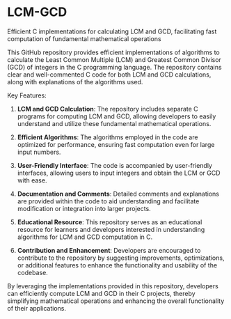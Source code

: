 # LCM-GCD
Efficient C implementations for calculating LCM and GCD, facilitating fast computation of fundamental mathematical operations

This GitHub repository provides efficient implementations of algorithms to calculate the Least Common Multiple (LCM) and Greatest Common Divisor (GCD) of integers in the C programming language. The repository contains clear and well-commented C code for both LCM and GCD calculations, along with explanations of the algorithms used.

Key Features:

1. **LCM and GCD Calculation**: The repository includes separate C programs for computing LCM and GCD, allowing developers to easily understand and utilize these fundamental mathematical operations.

2. **Efficient Algorithms**: The algorithms employed in the code are optimized for performance, ensuring fast computation even for large input numbers.

3. **User-Friendly Interface**: The code is accompanied by user-friendly interfaces, allowing users to input integers and obtain the LCM or GCD with ease.

4. **Documentation and Comments**: Detailed comments and explanations are provided within the code to aid understanding and facilitate modification or integration into larger projects.

5. **Educational Resource**: This repository serves as an educational resource for learners and developers interested in understanding algorithms for LCM and GCD computation in C.

6. **Contribution and Enhancement**: Developers are encouraged to contribute to the repository by suggesting improvements, optimizations, or additional features to enhance the functionality and usability of the codebase.

By leveraging the implementations provided in this repository, developers can efficiently compute LCM and GCD in their C projects, thereby simplifying mathematical operations and enhancing the overall functionality of their applications.
